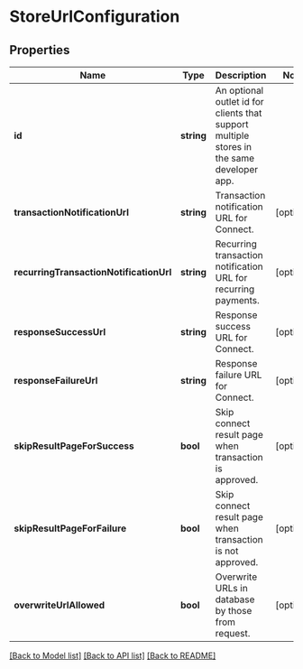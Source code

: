 # StoreUrlConfiguration

## Properties
Name | Type | Description | Notes
------------ | ------------- | ------------- | -------------
**id** | **string** | An optional outlet id for clients that support multiple stores in the same developer app. | 
**transactionNotificationUrl** | **string** | Transaction notification URL for Connect. | [optional] 
**recurringTransactionNotificationUrl** | **string** | Recurring transaction notification URL for recurring payments. | [optional] 
**responseSuccessUrl** | **string** | Response success URL for Connect. | [optional] 
**responseFailureUrl** | **string** | Response failure URL for Connect. | [optional] 
**skipResultPageForSuccess** | **bool** | Skip connect result page when transaction is approved. | [optional] 
**skipResultPageForFailure** | **bool** | Skip connect result page when transaction is not approved. | [optional] 
**overwriteUrlAllowed** | **bool** | Overwrite URLs in database by those from request. | [optional] 

[[Back to Model list]](../README.md#documentation-for-models) [[Back to API list]](../README.md#documentation-for-api-endpoints) [[Back to README]](../README.md)


